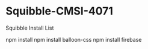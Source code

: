 # Squibble-CMSI-4071

Squibble Install List

npm install
npm install balloon-css
npm install firebase
